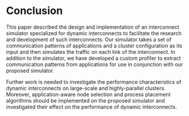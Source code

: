 # Conclusion

This paper described the design and implementation of an
interconnect simulator specialized for dynamic interconnects to facilitate the
research and development of such interconnects. Our simulator takes
a set of communication patterns of applications and a cluster configuration as
its input and then simulates the traffic on each link of the interconnect.
In addition to the simulator, we have developed a custom profiler to extract
communication patterns from applications for use in conjunction with our
proposed simulator.

Further work is needed to investigate the performance characteristics of
dynamic interconnects on large-scale and highly-parallel clusters. Moreover,
application-aware node selection and process placement algorithms should be
implemented on the proposed simulator and investigated their effect on the
performance of dynamic interconnects.
